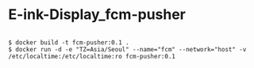 # E-ink-Display_fcm-pusher

```

$ docker build -t fcm-pusher:0.1 .
$ docker run -d -e "TZ=Asia/Seoul" --name="fcm" --network="host" -v /etc/localtime:/etc/localtime:ro fcm-pusher:0.1

```